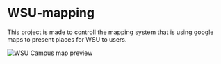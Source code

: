 WSU-mapping
===========

This project is made to controll the mapping system that is using google maps to present places for WSU to users.

![WSU Campus map preview](http://i.imgur.com/Gtyy86y.png "smaple image")
